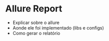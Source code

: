 # Allure Report

- Explicar sobre o allure
- Aonde ele foi implementado (libs e configs)
- Como gerar o relatório